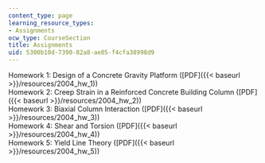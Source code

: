 ```yaml
---
content_type: page
learning_resource_types:
- Assignments
ocw_type: CourseSection
title: Assignments
uid: 5300b10d-7390-82a8-ae05-f4cfa38998d9
---
```


Homework 1: Design of a Concrete Gravity Platform ([PDF]({{< baseurl >}}/resources/2004_hw_1))  
Homework 2: Creep Strain in a Reinforced Concrete Building Column ([PDF]({{< baseurl >}}/resources/2004_hw_2))  
Homework 3: Biaxial Column Interaction ([PDF]({{< baseurl >}}/resources/2004_hw_3))  
Homework 4: Shear and Torsion ([PDF]({{< baseurl >}}/resources/2004_hw_4))  
Homework 5: Yield Line Theory ([PDF]({{< baseurl >}}/resources/2004_hw_5))